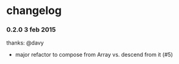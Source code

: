 changelog
=========

### 0.2.0 3 feb 2015

thanks: @davy

* major refactor to compose from Array vs. descend from it (#5)
